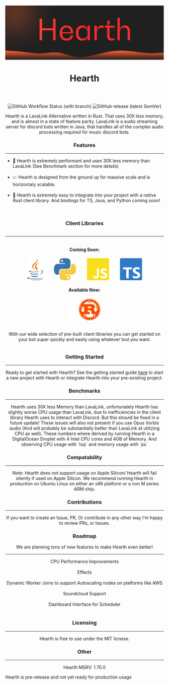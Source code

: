 ![alt text](assets/logo.png)
<h1 align="center">
    Hearth
</h1>
<div align="center">
</div>
<img src="assets/spacer_vertical.png" align="center" height="30" />
<p align="center">
<img alt="GitHub Workflow Status (with branch)" src="https://img.shields.io/github/actions/workflow/status/Hearth-Industries/Hearth/rust.yml?branch=master">
<img alt="GitHub release (latest SemVer)" src="https://img.shields.io/github/v/release/Hearth-Industries/Hearth">
    
</p>
<p align="center">
Hearth is a LavaLink Alternative written in Rust. That uses 30X less memory, and is almost in a state of feature parity. LavaLink is a audio streaming server for discord bots written in Java, that handles all of the complex audio processing required for music discord bots.
</p>
<h3 align="center">Features</h3>
<hr/>
<p align="center" >
<ul>
  <li>💨 Hearth is extremely performant and uses 30X less memory than LavaLink (See Benchmark section for more details)</li><br/>
  <li>📈 Hearth is designed from the ground up for massive scale and is horizontaly scalable.</li><br/>
  <li >🔧 Hearth is extremely easy to integrate into your project with a native Rust client library. And bindings for TS, Java, and Python coming soon!</li><br/>
</ul>
<div style="display: flex;align-content: center;justify-content: center;">
    <div style="display: flex;flex-direction: column;">
        <h3 align="center">Client Libraries</h3>
        <hr/>
        <div align="center">
            <h4>Coming Soon:</h4>
            <img height="70" src="assets/java.svg"/>
            <img  height="70"  src="assets/spacer.png"/>
            <img height="70" src="assets/python.png"/>
            <img  height="70"  src="assets/spacer.png"/>
            <img  height="70"  src="assets/javascript.svg"/>
            <img  height="70"  src="assets/spacer.png"/>
            <img  height="70"  src="assets/typescript.svg"/>
            <h4>Available Now:</h4>
            <img  height="70"  src="assets/spacer.png"/>
            <img  height="70"  src="assets/rust.svg"/>
        </div>
        <br/>
        <p align="center" >
            With our wide selection of pre-built client libraries you can get started on your bot super quickly and easily using whatever tool you want. 
        </p>
    </div>
</div>

<h3 align="center">Getting Started</h3>
<hr/>
<p align="center" >
Ready to get started with Hearth? See the getting started guide <a href="https://github.com/Hearth-Industries/Hearth/blob/master/GETTING_STARTED.md">here</a> to start a new project with Hearth or integrate Hearth into your pre-existing project.
</p>
<h3 align="center">Benchmarks</h3>
<hr/>
<p align="center" >
Hearth uses 30X less Memory than LavaLink, unfortunately Hearth has slightly worse CPU usage than LavaLink, due to inefficiencies
in the client library Hearth uses to interact with Discord. But this should be fixed in a future update! These issues will also not present if you use Opus Vorbis audio (And will probably be substantially better than LavaLink at utilizing CPU as well). These numbers where derived by running Hearth in a DigitalOcean Droplet with 4 Intel CPU cores and 4GB of Memory. And observing CPU usage with `top` and memory usage with `ps`
</p>
<h3 align="center">Compatability</h3>
<hr/>
<p align="center" >
Note: Hearth does not support usage on Apple Silicon/ Hearth will fail silently if used on Apple Silicon. We recommend running Hearth in production on Ubuntu Linux on either an x86 platform or a non M series ARM chip.
<h3 align="center">Contributions</h3>
<hr/>
<p align="center" >
If you want to create an Issue, PR, Or contribute in any other way I'm happy to review PRs, or Issues.
</p>
<h3 align="center">Roadmap</h3>
<p align="center" >
We are planning tons of new features to make Hearth even better!
<hr/>
<p align="center" >
  CPU Performance Improvements<br/><br/>
  Effects<br/><br/>
  Dynamic Worker Joins to support Autoscaling nodes on platforms like AWS<br/><br/>
  Soundcloud Support<br/><br/>
  Dashboard Interface for Scheduler <br/><br/>
<h3 align="center">Licensing</h3>
<hr/>
<p align="center" >
Hearth is free to use under the MIT licnese.
</p>
<h3 align="center">Other</h3>
<hr/>
<p align="center" >
Hearth MSRV: 1.70.0
    
    
Hearth is pre-release and not yet ready for production usage
</p>
